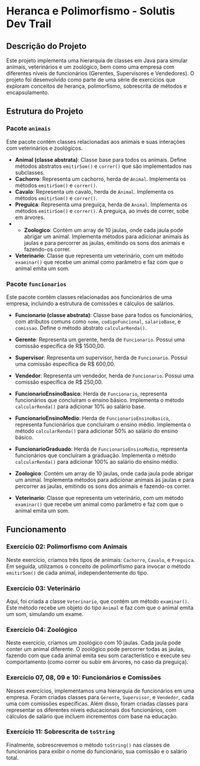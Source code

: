 
# Heranca e Polimorfismo - Solutis Dev Trail

## Descrição do Projeto

Este projeto implementa uma hierarquia de classes em Java para simular animais, veterinários e um zoológico, bem como uma empresa com diferentes níveis de funcionários (Gerentes, Supervisores e Vendedores). O projeto foi desenvolvido como parte de uma série de exercícios que exploram conceitos de herança, polimorfismo, sobrescrita de métodos e encapsulamento.

## Estrutura do Projeto

### Pacote `animais`

Este pacote contém classes relacionadas aos animais e suas interações com veterinários e zoológicos.

- **Animal (classe abstrata)**: Classe base para todos os animais. Define métodos abstratos `emitirSom()` e `correr()` que são implementados nas subclasses.
- **Cachorro**: Representa um cachorro, herda de `Animal`. Implementa os métodos `emitirSom()` e `correr()`.
- **Cavalo**: Representa um cavalo, herda de `Animal`. Implementa os métodos `emitirSom()` e `correr()`.
- **Preguica**: Representa uma preguiça, herda de `Animal`. Implementa os métodos `emitirSom()` e `correr()`. A preguiça, ao invés de correr, sobe em árvores.
- - **Zoologico**: Contém um array de 10 jaulas, onde cada jaula pode abrigar um animal. Implementa métodos para adicionar animais às jaulas e para percorrer as jaulas, emitindo os sons dos animais e fazendo-os correr.
- **Veterinario**: Classe que representa um veterinário, com um método `examinar()` que recebe um animal como parâmetro e faz com que o animal emita um som.

### Pacote `funcionarios`

Este pacote contém classes relacionadas aos funcionários de uma empresa, incluindo a estrutura de comissões e cálculos de salários.

- **Funcionario (classe abstrata)**: Classe base para todos os funcionários, com atributos comuns como `nome`, `codigoFuncional`, `salarioBase`, e `comissao`. Define o método abstrato `calcularRenda()`.
- **Gerente**: Representa um gerente, herda de `Funcionario`. Possui uma comissão específica de R$ 1500,00.
- **Supervisor**: Representa um supervisor, herda de `Funcionario`. Possui uma comissão específica de R$ 600,00.
- **Vendedor**: Representa um vendedor, herda de `Funcionario`. Possui uma comissão específica de R$ 250,00.
- **FuncionarioEnsinoBasico**: Herda de `Funcionario`, representa funcionários que concluíram o ensino básico. Implementa o método `calcularRenda()` para adicionar 10% ao salário base.
- **FuncionarioEnsinoMedio**: Herda de `FuncionarioEnsinoBasico`, representa funcionários que concluíram o ensino médio. Implementa o método `calcularRenda()` para adicionar 50% ao salário do ensino básico.
- **FuncionarioGraduado**: Herda de `FuncionarioEnsinoMedio`, representa funcionários que concluíram a graduação. Implementa o método `calcularRenda()` para adicionar 100% ao salário do ensino médio.

- **Zoologico**: Contém um array de 10 jaulas, onde cada jaula pode abrigar um animal. Implementa métodos para adicionar animais às jaulas e para percorrer as jaulas, emitindo os sons dos animais e fazendo-os correr.
- **Veterinario**: Classe que representa um veterinário, com um método `examinar()` que recebe um animal como parâmetro e faz com que o animal emita um som.

## Funcionamento

### Exercício 02: Polimorfismo com Animais

Neste exercício, criamos três tipos de animais: `Cachorro`, `Cavalo`, e `Preguica`. Em seguida, utilizamos o conceito de polimorfismo para invocar o método `emitirSom()` de cada animal, independentemente do tipo.

### Exercício 03: Veterinário

Aqui, foi criada a classe `Veterinario`, que contém um método `examinar()`. Este método recebe um objeto do tipo `Animal` e faz com que o animal emita um som, simulando um exame.

### Exercício 04: Zoológico

Neste exercício, criamos um zoológico com 10 jaulas. Cada jaula pode conter um animal diferente. O zoológico pode percorrer todas as jaulas, fazendo com que cada animal emita seu som característico e execute seu comportamento (como correr ou subir em árvores, no caso da preguiça).

### Exercício 07, 08, 09 e 10: Funcionários e Comissões

Nesses exercícios, implementamos uma hierarquia de funcionários em uma empresa. Foram criadas classes para `Gerente`, `Supervisor`, e `Vendedor`, cada uma com comissões específicas. Além disso, foram criadas classes para representar os diferentes níveis educacionais dos funcionários, com cálculos de salário que incluem incrementos com base na educação.

### Exercício 11: Sobrescrita de `toString`

Finalmente, sobrescrevemos o método `toString()` nas classes de funcionários para exibir o nome do funcionário, sua comissão e o salário total.

